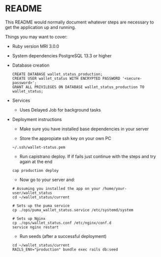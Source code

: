 # README

This README would normally document whatever steps are necessary to get the
application up and running.

Things you may want to cover:

* Ruby version
  MRI 3.0.0

* System dependencies
  PostgreSQL 13.3 or higher

<!-- * Configuration -->

* Database creation
  ```
  CREATE DATABASE wallet_status_production;
  CREATE USER wallet_status WITH ENCRYPTED PASSWORD '<secure-password>';
  GRANT ALL PRIVILEGES ON DATABASE wallet_status_production TO wallet_status;
  ```

<!-- * Database initialization -->

<!-- * How to run the test suite -->

* Services <!-- (job queues, cache servers, search engines, etc.) -->
  * Uses Delayed Job for background tasks

* Deployment instructions
  * Make sure you have installed base dependencies in your server

  * Store the appropiate ssh key on your own PC
  ```
  ~/.ssh/wallet-status.pem
  ```

  * Run capistrano deploy. If if fails just continue with the steps and try
  again at the end
  ```
  cap production deploy
  ```

  * Now go to your server and:
  ```
  # Assuming you installed the app on your /home/your-user/wallet_status
  cd ~/wallet_status/current

  # Sets up the puma service
  cp ./ops/puma_wallet_status.service /etc/systemd/system

  # Sets up Nginx
  cp ./ops/wallet_status.conf /etc/nginx/conf.d
  service nginx restart
  ```

  * Run seeds (after a successful deployment)
  ```
  cd ~/wallet_status/current
  RAILS_ENV="production" bundle exec rails db:seed
  ```

